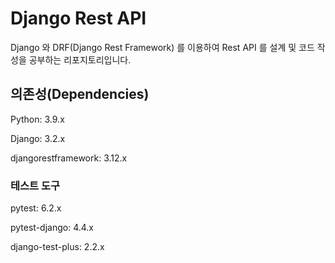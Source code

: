 # Django Rest API

Django 와 DRF(Django Rest Framework) 를 이용하여 Rest API 를 설계 및 코드 작성을 공부하는 리포지토리입니다.

## 의존성(Dependencies)

Python: 3.9.x

Django: 3.2.x

djangorestframework: 3.12.x

<h3> 테스트 도구 </h3>

pytest: 6.2.x

pytest-django: 4.4.x

django-test-plus: 2.2.x
